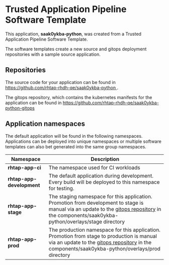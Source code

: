 # Trusted Application Pipeline Software Template

This application, **saak0ykba-python**, was created from a Trusted Application Pipeline Software Template.

The software templates create a new source and gitops deployment repositories with a sample source application. 

## Repositories

The source code for your application can be found in [https://github.com/rhtap-rhdh-qe/saak0ykba-python ](https://github.com/rhtap-rhdh-qe/saak0ykba-python ).
 
The gitops repository, which contains the kubernetes manifests for the application can be found in 
[https://github.com/rhtap-rhdh-qe/saak0ykba-python-gitops ](https://github.com/rhtap-rhdh-qe/saak0ykba-python-gitops ) 

## Application namespaces 

The default application will be found in the following namespaces. Applications can be deployed into unique namespaces or multiple software templates can also bet generated into the same group namespaces.  

|  Namespace   |  Description   |  
| -------- | -------- |
| **rhtap-app-ci** | The namespace used for CI workloads |
| **rhtap-app-development** | The default application during development. Every build will be deployed to this namespace for testing. |
| **rhtap-app-stage** | The staging namespace for this application. Promotion from development to stage is manual via an update to the [gitops repository](https://github.com/rhtap-rhdh-qe/saak0ykba-python-gitops ) in the components/saak0ykba-python/overlays/stage directory |
| **rhtap-app-prod** | The production namespace for this application. Promotion from stage to production is manual via an update to the [gitops repository](https://github.com/rhtap-rhdh-qe/saak0ykba-python-gitops ) in the components/saak0ykba-python/overlays/prod directory |